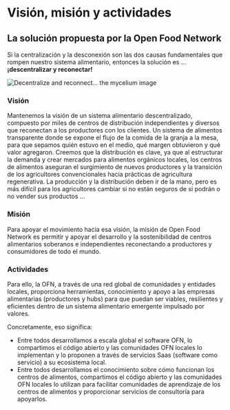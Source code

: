 # Visión, misión y actividades

## La solución propuesta por la Open Food Network

Si la centralización y la desconexión son las dos causas fundamentales que rompen nuestro sistema alimentario, entonces la solución es ... **¡descentralizar y reconectar!**

![Decentralize and reconnect... the mycelium image](.gitbook/assets/mycellium.png)

### **Visión**

Mantenemos la visión de un sistema alimentario descentralizado, compuesto por miles de centros de distribución independientes y diversos que reconectan a los productores con los clientes. Un sistema de alimentos transparente donde se expone el flujo de la comida de la granja a la mesa, para que sepamos quién estuvo en el medio, qué margen obtuvieron y qué valor agregaron. Creemos que la distribución es clave, ya que al estructurar la demanda y crear mercados para alimentos orgánicos locales, los centros de alimentos aseguran el surgimiento de nuevos productores y la transición de los agricultores convencionales hacia prácticas de agricultura regenerativa. La producción y la distribución deben ir de la mano, pero es más difícil para los agricultores cambiar si no están seguros de si podrán o no vender sus productos ...

### Misión

Para apoyar el movimiento hacia esa visión, la misión de Open Food Network es permitir y apoyar el desarrollo y la sostenibilidad de centros alimentarios soberanos e independientes reconectando a productores y consumidores de todo el mundo.

### Actividades

Para ello, la OFN, a través de una red global de comunidades y entidades locales, proporciona herramientas, conocimiento y apoyo a las empresas alimentarias \(productores y hubs\) para que puedan ser viables, resilientes y eficientes dentro de un sistema alimentario emergente impulsado por valores.

Concretamente, eso significa:

* Entre todos desarrollamos a escala global el software OFN, lo compartimos el código abierto y las comunidades OFN locales lo implementan y lo proponen a través de servicios Saas \(software como servicio\) a su ecosistema local. 
* Entre todos desarrollamos el conocimiento sobre cómo funcionan los centros de alimentos, compartimos el código abierto y las comunidades OFN locales lo utilizan para facilitar comunidades de aprendizaje de los centros de alimentos y proporcionar servicios de consultoría para apoyarlos.

